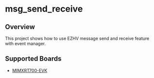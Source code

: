 # msg_send_receive

## Overview
This project shows how to use EZHV message send and receive feature with event manager.

## Supported Boards
- [MIMXRT700-EVK](../../_boards/mimxrt700evk/ezhv_examples/msg_send_receive/example_board_readme.md)
